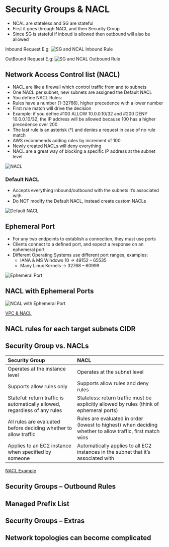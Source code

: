 # Security Groups & NACL

- NCAL are stateless and SG are stateful
- First it goes through NACL and then Security Group
- Since SG is stateful if inboud is allowed then outbound will also be allowed

Inbound Request E.g:
![SG and NCAL Inbound Rule](./sg_nacl_inbound_request.png)

OutBound Request E.g:
![SG and NCAL Outbound Rule](./sg_nacl_outbound_request.png)

## Network Access Control list (NACL)

- NACL are like a firewall which control traffic from and to subnets
- One NACL per subnet, new subnets are assigned the Default NACL
- You define NACL Rules:
- Rules have a number (1-32766), higher precedence with a lower number
- First rule match will drive the decision
- Example: if you define #100 ALLOW 10.0.0.10/32 and #200 DENY 10.0.0.10/32, the IP address will be allowed because 100 has a higher precedence over 200
- The last rule is an asterisk (*) and denies a request in case of no rule match
- AWS recommends adding rules by increment of 100
- Newly created NACLs will deny everything
- NACL are a great way of blocking a specific IP address at the subnet level

![NACL](./nacl.png)

### Default NACL

- Accepts everything inbound/outbound with the subnets it’s associated with
- Do NOT modify the Default NACL, instead create custom NACLs

![Default NACL](./default_nacl.png)

## Ephemeral Port

- For any two endpoints to establish a connection, they must use ports
- Clients connect to a defined port, and expect a response on an ephemeral port
- Different Operating Systems use different port ranges, examples:
  - IANA & MS Windows 10 -> 49152 – 65535
  - Many Linux Kernels -> 32768 – 60999

![Ephemeral Port](./ephemeral_ports.png)

## NACL with Ephemeral Ports

![NCAL with Ephemeral Port](./nacl_with_ephemeral_port.png)

[VPC & NACL](https://docs.aws.amazon.com/vpc/latest/userguide/vpc-network-acls.html)

## NACL rules for each target subnets CIDR

## Security Group vs. NACLs

| Security Group | NACL |
| :------------- | :---- |
| Operates at the instance level | Operates at the subnet level |
| Supports allow rules only | Supports allow rules and deny rules |
|  Stateful: return traffic is automatically allowed, regardless of any rules | Stateless: return traffic must be explicitly allowed by rules (think of ephemeral ports)|
| All rules are evaluated before deciding whether to allow traffic | Rules are evaluated in order (lowest to highest) when deciding whether to allow traffic, first match wins |
| Applies to an EC2 instance when specified by someone | Automatically applies to all EC2 instances in the subnet that it’s associated with |


[NACL Example](https://docs.aws.amazon.com/vpc/latest/userguide/vpc-network-acls.html)

## Security Groups – Outbound Rules

## Managed Prefix List

## Security Groups – Extras

## Network topologies can become complicated

